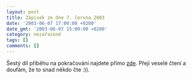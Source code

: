 ```yaml
---
layout: post
title: Zápisek ze dne 7. června 2003
date: '2003-06-07 17:00:00 +0200'
date_gmt: '2003-06-07 15:00:00 +0200'
category: nezařazené
tags: []
comments: []
---
```

<p>Šestý díl příběhu na pokračování najdete přímo <a href="art.php?a=serial6.htm">zde</a>.
Přeji veselé čtení a doufám, že to snad někdo čte :)).</p>
